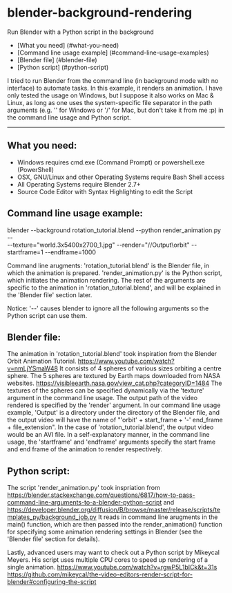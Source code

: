 # blender-background-rendering
Run Blender with a Python script in the background

- [What you need] (#what-you-need)
- [Command line usage example] (#command-line-usage-examples)
- [Blender file] (#blender-file)
- [Python script] (#python-script)

I tried to run Blender from the command line (in background mode with no interface) to automate tasks. In this example, it renders an animation. I have only tested the usage on Windows, but I suppose it also works on Mac & Linux, as long as one uses the system-specific file separator in the path arguments (e.g. '\' for Windows or '/' for Mac, but don't take it from me :p) in the command line usage and Python script.

***

## What you need:
- Windows requires cmd.exe (Command Prompt) or powershell.exe (PowerShell)
- OSX, GNU/Linux and other Operating Systems require Bash Shell access
- All Operating Systems require Blender 2.7+
- Source Code Editor with Syntax Highlighting to edit the Script

## Command line usage example:
blender --background rotation_tutorial.blend --python render_animation.py -- \
  --texture="world.3x5400x2700_1.jpg"
  --render="//Output\\orbit"
  --startframe=1
  --endframe=1000

Command line arugments:
'rotation_tutorial.blend' is the Blender file, in which the animation is prepared.
'render_animation.py' is the Python script, which initiates the animation rendering.
The rest of the arguments are specific to the animation in 'rotation_tutorial.blend', and will be explained in the 'Blender file' section later.

Notice:
'--' causes blender to ignore all the following arguments so the Python script can use them.

## Blender file:
The animation in 'rotation_tutorial.blend' took inspiration from the Blender Orbit Animation Tutorial.
https://www.youtube.com/watch?v=nmLjYSmaW48
It consists of 4 spheres of various sizes orbiting a centre sphere. The 5 spheres are textured by Earth maps downloaded from NASA websites. https://visibleearth.nasa.gov/view_cat.php?categoryID=1484
The textures of the spheres can be specified dynamically via the 'texture' argument in the command line usage.
The output path of the video rendered is specified by the 'render' argument. In our command line usage example, 'Output' is a directory under the directory of the Blender file, and the output video will have the name of "'orbit' + start_frame + '-' end_frame + file_extension". In the case of 'rotation_tutorial.blend', the output video would be an AVI file.
In a self-explanatory manner, in the command line usage, the 'startframe' and 'endframe' arguments specify the start frame and end frame of the animation to render respectively.

## Python script:
The script 'render_animation.py' took inspriation from 
https://blender.stackexchange.com/questions/6817/how-to-pass-command-line-arguments-to-a-blender-python-script and
https://developer.blender.org/diffusion/B/browse/master/release/scripts/templates_py/background_job.py
It reads in command line arugments in the main() function, which are then passed into the render_animation() function for specifying some animation rendering settings in Blender (see the 'Blender file' section for details).

Lastly, advanced users may want to check out a Python script by Mikeycal Meyers. His script uses multiple CPU cores to speed up rendering of a single animation.
https://www.youtube.com/watch?v=rgwP5L1bICk&t=31s
https://github.com/mikeycal/the-video-editors-render-script-for-blender#configuring-the-script
